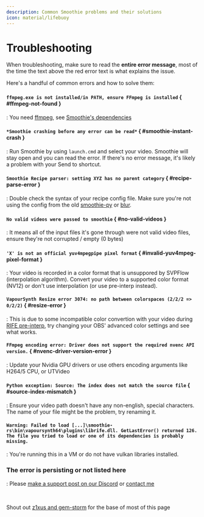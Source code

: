 ```yaml
---
description: Common Smoothie problems and their solutions
icon: material/lifebuoy
---
```


# Troubleshooting

When troubleshooting, make sure to read the **entire error message**, most of the time the text above the red error text is what explains the issue.

Here's a handful of common errors and how to solve them:

#### `ffmpeg.exe is not installed/in PATH, ensure FFmpeg is installed` { #ffmpeg-not-found }

:   You need [ffmpeg](../ffmpeg/index.md#installation), see [Smoothie's dependencies](./installation.md#dependencies)


#### `*Smoothie crashing before any error can be read*` { #smoothie-instant-crash }

:   Run Smoothie by using `launch.cmd` and select your video. Smoothie will stay open and you can read the error. If there's no error message, it's likely a problem with your Send to shortcut</ins>.

#### `Smoothie Recipe parser: setting XYZ has no parent category` { #recipe-parse-error }

:   Double check the syntax of your recipe config file. Make sure you're not using the config from the old [smoothie-py](https://github.com/couleur-tweak-tips/Smoothie) or [blur](https://github.com/f0e/blur).


#### `No valid videos were passed to smoothie` { #no-valid-videos }

:   It means all of the input files it's gone through were not valid video files, ensure they're not corrupted / empty (0 bytes)

#### `'X' is not an official yuv4mpegpipe pixel format`  { #invalid-yuv4mpeg-pixel-format }

:   Your video is recorded in a color format that is unsuppored by SVPFlow (interpolation algorithm). Convert your video to a supported color format (NV12) or don't use interpolation (or use pre-interp instead).

#### `VapourSynth Resize error 3074: no path between colorspaces (2/2/2 => 0/2/2)` { #resize-error }

:   This is due to some incompatible color convertion with your video during [RIFE pre-interp](./recipe.md#pre-interp), try changing your OBS' advanced color settings and see what works.

#### `FFmpeg encoding error: Driver does not support the required nvenc API version.` { #nvenc-driver-version-error }

:   Update your Nvidia GPU drivers or use others encoding arguments like H264/5 CPU, or UTVideo 

#### `Python exception: Source: The index does not match the source file`  { #source-index-mismatch }

: Ensure your video path doesn't have any non-english, special characters. The name of your file might be the problem, try renaming it.

#### `Warning: Failed to load [...]\smoothie-rs\bin\vapoursynth64\plugins\librife.dll. GetLastError() returned 126. The file you tried to load or one of its dependencies is probably missing.`

:   You're running this in a VM or do not have vulkan libraries installed.

### The error is persisting or not listed here

:   Please [make a support post on our Discord](https://discord.gg/CTT) or [contact me](../../contact.md#couleur)

<br>

Shout out [z1xus and gem-storm](https://github.com/gem-storm/smrs-guide) for the base of most of this page
